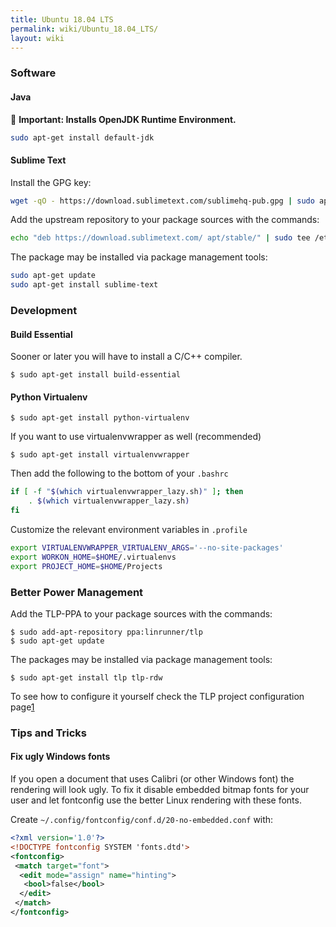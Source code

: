 ```yaml
---
title: Ubuntu 18.04 LTS
permalink: wiki/Ubuntu_18.04_LTS/
layout: wiki
---
```


### Software

#### Java

📖 **Important: Installs OpenJDK Runtime Environment.**

```bash
sudo apt-get install default-jdk
```

#### Sublime Text

Install the GPG key:

```bash
wget -qO - https://download.sublimetext.com/sublimehq-pub.gpg | sudo apt-key add -
```

Add the upstream repository to your package sources with the commands:

```bash
echo "deb https://download.sublimetext.com/ apt/stable/" | sudo tee /etc/apt/sources.list.d/sublime-text.list
```

The package may be installed via package management tools:

```bash
sudo apt-get update
sudo apt-get install sublime-text
```

### Development

#### Build Essential

Sooner or later you will have to install a C/C++ compiler.

`$ sudo apt-get install build-essential`

#### Python Virtualenv

`$ sudo apt-get install python-virtualenv`

If you want to use virtualenvwrapper as well (recommended)

`$ sudo apt-get install virtualenvwrapper`

Then add the following to the bottom of your `.bashrc`

```bash
if [ -f "$(which virtualenvwrapper_lazy.sh)" ]; then
    . $(which virtualenvwrapper_lazy.sh)
fi
```

Customize the relevant environment variables in `.profile`

```bash
export VIRTUALENVWRAPPER_VIRTUALENV_ARGS='--no-site-packages'
export WORKON_HOME=$HOME/.virtualenvs
export PROJECT_HOME=$HOME/Projects
```

### Better Power Management

Add the TLP-PPA to your package sources with the commands:

`$ sudo add-apt-repository ppa:linrunner/tlp`  
`$ sudo apt-get update`

The packages may be installed via package management tools:

`$ sudo apt-get install tlp tlp-rdw`

To see how to configure it yourself check the TLP project configuration
page[1](http://linrunner.de/en/tlp/docs/tlp-configuration.html)

### Tips and Tricks

#### Fix ugly Windows fonts

If you open a document that uses Calibri (or other Windows font) the
rendering will look ugly. To fix it disable embedded bitmap fonts for
your user and let fontconfig use the better Linux rendering with these
fonts.

Create `~/.config/fontconfig/conf.d/20-no-embedded.conf` with:

```xml
<?xml version='1.0'?>
<!DOCTYPE fontconfig SYSTEM 'fonts.dtd'>
<fontconfig>
 <match target="font">
  <edit mode="assign" name="hinting">
   <bool>false</bool>
  </edit>
 </match>
</fontconfig>
```
